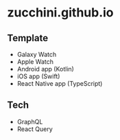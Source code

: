 # zucchini.github.io

## Template
- Galaxy Watch
- Apple Watch
- Android app (Kotlin)
- iOS app (Swift)
- React Native app (TypeScript)

## Tech
- GraphQL
- React Query
